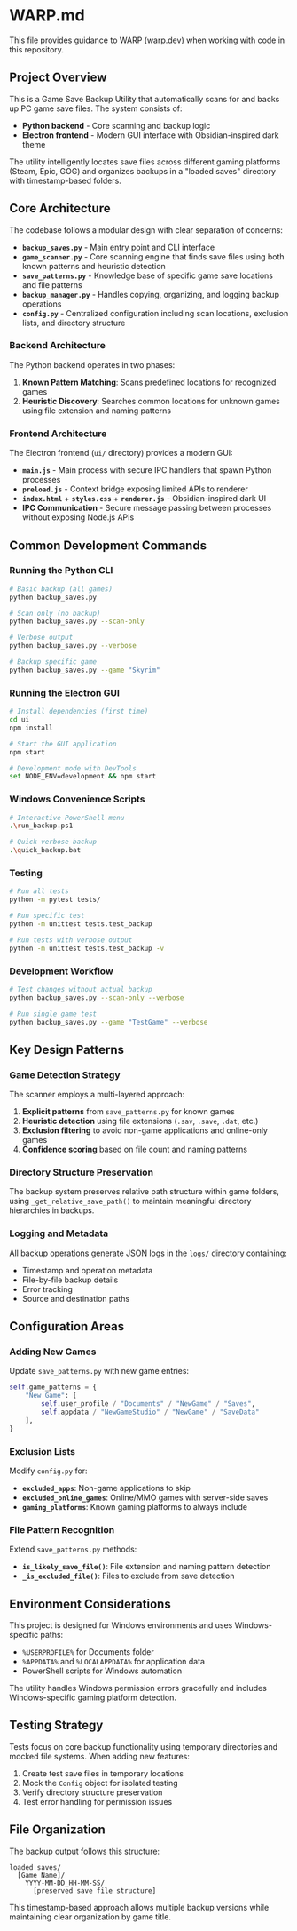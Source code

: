 # WARP.md

This file provides guidance to WARP (warp.dev) when working with code in this repository.

## Project Overview

This is a Game Save Backup Utility that automatically scans for and backs up PC game save files. The system consists of:
- **Python backend** - Core scanning and backup logic
- **Electron frontend** - Modern GUI interface with Obsidian-inspired dark theme

The utility intelligently locates save files across different gaming platforms (Steam, Epic, GOG) and organizes backups in a "loaded saves" directory with timestamp-based folders.

## Core Architecture

The codebase follows a modular design with clear separation of concerns:

- **`backup_saves.py`** - Main entry point and CLI interface
- **`game_scanner.py`** - Core scanning engine that finds save files using both known patterns and heuristic detection
- **`save_patterns.py`** - Knowledge base of specific game save locations and file patterns
- **`backup_manager.py`** - Handles copying, organizing, and logging backup operations
- **`config.py`** - Centralized configuration including scan locations, exclusion lists, and directory structure

### Backend Architecture
The Python backend operates in two phases:
1. **Known Pattern Matching**: Scans predefined locations for recognized games
2. **Heuristic Discovery**: Searches common locations for unknown games using file extension and naming patterns

### Frontend Architecture  
The Electron frontend (`ui/` directory) provides a modern GUI:
- **`main.js`** - Main process with secure IPC handlers that spawn Python processes
- **`preload.js`** - Context bridge exposing limited APIs to renderer
- **`index.html`** + **`styles.css`** + **`renderer.js`** - Obsidian-inspired dark UI
- **IPC Communication** - Secure message passing between processes without exposing Node.js APIs

## Common Development Commands

### Running the Python CLI
```bash
# Basic backup (all games)
python backup_saves.py

# Scan only (no backup)
python backup_saves.py --scan-only

# Verbose output
python backup_saves.py --verbose

# Backup specific game
python backup_saves.py --game "Skyrim"
```

### Running the Electron GUI
```bash
# Install dependencies (first time)
cd ui
npm install

# Start the GUI application
npm start

# Development mode with DevTools
set NODE_ENV=development && npm start
```


### Windows Convenience Scripts
```bash
# Interactive PowerShell menu
.\run_backup.ps1

# Quick verbose backup
.\quick_backup.bat
```

### Testing
```bash
# Run all tests
python -m pytest tests/

# Run specific test
python -m unittest tests.test_backup

# Run tests with verbose output
python -m unittest tests.test_backup -v
```

### Development Workflow
```bash
# Test changes without actual backup
python backup_saves.py --scan-only --verbose

# Run single game test
python backup_saves.py --game "TestGame" --verbose
```

## Key Design Patterns

### Game Detection Strategy
The scanner employs a multi-layered approach:
1. **Explicit patterns** from `save_patterns.py` for known games
2. **Heuristic detection** using file extensions (`.sav`, `.save`, `.dat`, etc.)
3. **Exclusion filtering** to avoid non-game applications and online-only games
4. **Confidence scoring** based on file count and naming patterns

### Directory Structure Preservation
The backup system preserves relative path structure within game folders, using `_get_relative_save_path()` to maintain meaningful directory hierarchies in backups.

### Logging and Metadata
All backup operations generate JSON logs in the `logs/` directory containing:
- Timestamp and operation metadata
- File-by-file backup details
- Error tracking
- Source and destination paths

## Configuration Areas

### Adding New Games
Update `save_patterns.py` with new game entries:
```python
self.game_patterns = {
    "New Game": [
        self.user_profile / "Documents" / "NewGame" / "Saves",
        self.appdata / "NewGameStudio" / "NewGame" / "SaveData"
    ],
}
```

### Exclusion Lists
Modify `config.py` for:
- **`excluded_apps`**: Non-game applications to skip
- **`excluded_online_games`**: Online/MMO games with server-side saves
- **`gaming_platforms`**: Known gaming platforms to always include

### File Pattern Recognition
Extend `save_patterns.py` methods:
- **`is_likely_save_file()`**: File extension and naming pattern detection
- **`_is_excluded_file()`**: Files to exclude from save detection

## Environment Considerations

This project is designed for Windows environments and uses Windows-specific paths:
- `%USERPROFILE%` for Documents folder
- `%APPDATA%` and `%LOCALAPPDATA%` for application data
- PowerShell scripts for Windows automation

The utility handles Windows permission errors gracefully and includes Windows-specific gaming platform detection.

## Testing Strategy

Tests focus on core backup functionality using temporary directories and mocked file systems. When adding new features:
1. Create test save files in temporary locations
2. Mock the `Config` object for isolated testing
3. Verify directory structure preservation
4. Test error handling for permission issues

## File Organization

The backup output follows this structure:
```
loaded saves/
  [Game Name]/
    YYYY-MM-DD_HH-MM-SS/
      [preserved save file structure]
```

This timestamp-based approach allows multiple backup versions while maintaining clear organization by game title.